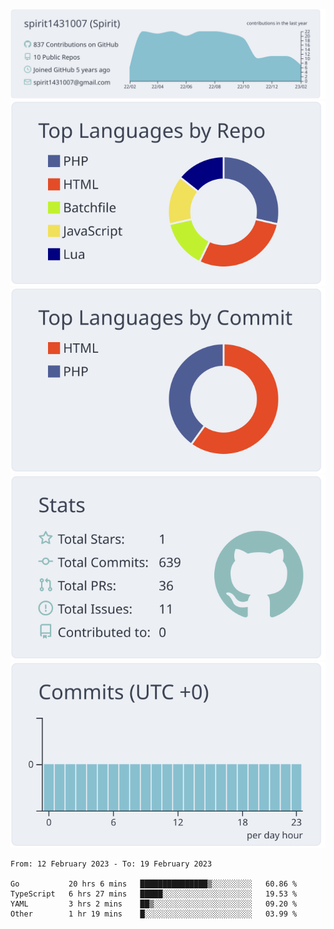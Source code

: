 [![](https://raw.githubusercontent.com/spirit1431007/spirit1431007/master/profile-summary-card-output/nord_bright/0-profile-details.svg)](https://git.io/spiritx)
[![](https://raw.githubusercontent.com/spirit1431007/spirit1431007/master/profile-summary-card-output/nord_bright/1-repos-per-language.svg)](https://git.io/spiritx) [![](https://raw.githubusercontent.com/spirit1431007/spirit1431007/master/profile-summary-card-output/nord_bright/2-most-commit-language.svg)](https://git.io/spiritx)
[![](https://raw.githubusercontent.com/spirit1431007/spirit1431007/master/profile-summary-card-output/nord_bright/3-stats.svg)](https://git.io/spiritx) [![](https://raw.githubusercontent.com/spirit1431007/spirit1431007/master/profile-summary-card-output/nord_bright/4-productive-time.svg)](https://git.io/spiritx)

<!--START_SECTION:waka-->

```text
From: 12 February 2023 - To: 19 February 2023

Go           20 hrs 6 mins   ███████████████▒░░░░░░░░░   60.86 %
TypeScript   6 hrs 27 mins   █████░░░░░░░░░░░░░░░░░░░░   19.53 %
YAML         3 hrs 2 mins    ██▒░░░░░░░░░░░░░░░░░░░░░░   09.20 %
Other        1 hr 19 mins    █░░░░░░░░░░░░░░░░░░░░░░░░   03.99 %
```

<!--END_SECTION:waka-->
